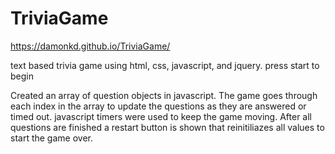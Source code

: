# TriviaGame
https://damonkd.github.io/TriviaGame/

text based trivia game using html, css, javascript, and jquery.
press start to begin

Created an array of question objects in javascript. The game goes through each index in the array to update the questions as they are answered or timed out. javascript timers were used to keep the game moving. After all questions are finished a restart button is shown that reinitiliazes all values to start the game over. 
